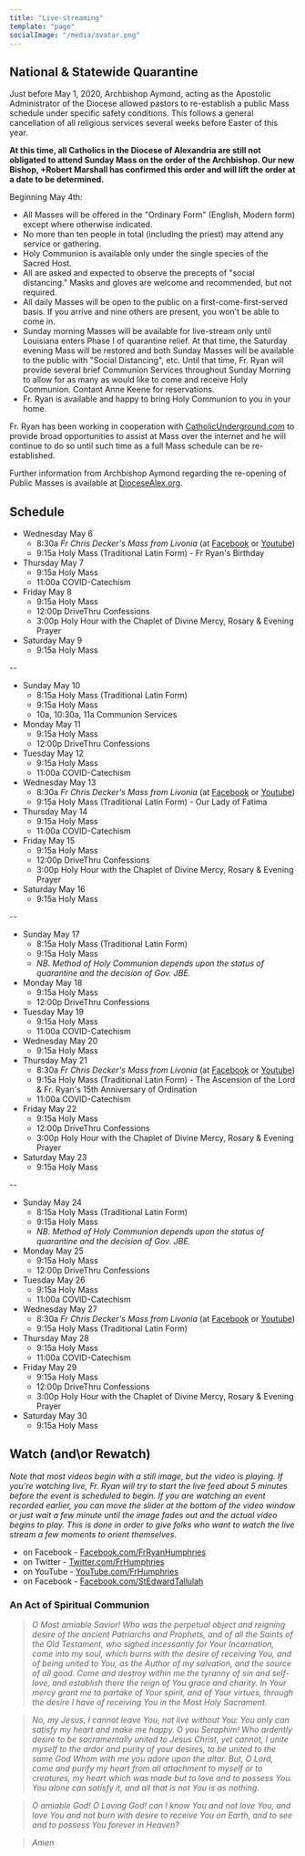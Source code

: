 ```yaml
---
title: "Live-streaming"
template: "page"
socialImage: "/media/avatar.png"
---
```


## National & Statewide Quarantine

Just before May 1, 2020, Archbishop Aymond, acting as the Apostolic Administrator of the Diocese allowed pastors to re-establish a public Mass schedule under specific safety conditions. This follows a general cancellation of all religious services several weeks before Easter of this year.

**At this time, all Catholics in the Diocese of Alexandria are still not obligated to attend Sunday Mass on the order of the Archbishop. Our new Bishop, +Robert Marshall has confirmed this order and will lift the order at a date to be determined.**

Beginning May 4th:

- All Masses will be offered in the "Ordinary Form" (English, Modern form) except where otherwise indicated.
- No more than ten people in total (including the priest) may attend any service or gathering.
- Holy Communion is available only under the single species of the Sacred Host.
- All are asked and expected to observe the precepts of "social distancing." Masks and gloves are welcome and recommended, but not required.
- All daily Masses will be open to the public on a first-come-first-served basis. If you arrive and nine others are present, you won't be able to come in.
- Sunday morning Masses will be available for live-stream only until Louisiana enters Phase I of quarantine relief. At that time, the Saturday evening Mass will be restored and both Sunday Masses will be available to the public with "Social Distancing", etc. Until that time, Fr. Ryan will provide several brief Communion Services throughout Sunday Morning to allow for as many as would like to come and receive Holy Communion. Contant Anne Keene for reservations.
- Fr. Ryan is available and happy to bring Holy Communion to you in your home.

Fr. Ryan has been working in cooperation with [CatholicUnderground.com](http://www.CatholicUnderground.com) to provide broad opportunities to assist at Mass over the internet and he will continue to do so until such time as a full Mass schedule can be re-established.

Further information from Archbishop Aymond regarding the re-opening of Public Masses is available at [DioceseAlex.org](http://www.diocesealex.org).

## Schedule

- Wednesday May 6
  - 8:30a _Fr Chris Decker's Mass from Livonia_ (at [Facebook](https://www.facebook.com/cdecker) or [Youtube](https://www.youtube.com/catholicunderground))
  - 9:15a Holy Mass (Traditional Latin Form) - Fr Ryan's Birthday
- Thursday May 7
  - 9:15a Holy Mass
  - 11:00a COVID-Catechism
- Friday May 8
  - 9:15a Holy Mass
  - 12:00p DriveThru Confessions
  - 3:00p Holy Hour with the Chaplet of Divine Mercy, Rosary & Evening Prayer
- Saturday May 9
  - 9:15a Holy Mass

--

- Sunday May 10
  - 8:15a Holy Mass (Traditional Latin Form)
  - 9:15a Holy Mass
  - 10a, 10:30a, 11a Communion Services
- Monday May 11
  - 9:15a Holy Mass
  - 12:00p DriveThru Confessions
- Tuesday May 12
  - 9:15a Holy Mass
  - 11:00a COVID-Catechism
- Wednesday May 13
  - 8:30a _Fr Chris Decker's Mass from Livonia_ (at [Facebook](https://www.facebook.com/cdecker) or [Youtube](https://www.youtube.com/catholicunderground))
  - 9:15a Holy Mass (Traditional Latin Form) - Our Lady of Fatima
- Thursday May 14
  - 9:15a Holy Mass
  - 11:00a COVID-Catechism
- Friday May 15
  - 9:15a Holy Mass
  - 12:00p DriveThru Confessions
  - 3:00p Holy Hour with the Chaplet of Divine Mercy, Rosary & Evening Prayer
- Saturday May 16
  - 9:15a Holy Mass

--

- Sunday May 17
  - 8:15a Holy Mass (Traditional Latin Form)
  - 9:15a Holy Mass
  - _NB. Method of Holy Communion depends upon the status of quarantine and the decision of Gov. JBE._
- Monday May 18
  - 9:15a Holy Mass
  - 12:00p DriveThru Confessions
- Tuesday May 19
  - 9:15a Holy Mass
  - 11:00a COVID-Catechism
- Wednesday May 20
  - 9:15a Holy Mass
- Thursday May 21
  - 8:30a _Fr Chris Decker's Mass from Livonia_ (at [Facebook](https://www.facebook.com/cdecker) or [Youtube](https://www.youtube.com/catholicunderground))
  - 9:15a Holy Mass (Traditional Latin Form) - The Ascension of the Lord & Fr. Ryan's 15th Anniversary of Ordination
  - 11:00a COVID-Catechism
- Friday May 22
  - 9:15a Holy Mass
  - 12:00p DriveThru Confessions
  - 3:00p Holy Hour with the Chaplet of Divine Mercy, Rosary & Evening Prayer
- Saturday May 23
  - 9:15a Holy Mass

--

- Sunday May 24
  - 8:15a Holy Mass (Traditional Latin Form)
  - 9:15a Holy Mass
  - _NB. Method of Holy Communion depends upon the status of quarantine and the decision of Gov. JBE._
- Monday May 25
  - 9:15a Holy Mass
  - 12:00p DriveThru Confessions
- Tuesday May 26
  - 9:15a Holy Mass
  - 11:00a COVID-Catechism
- Wednesday May 27
  - 8:30a _Fr Chris Decker's Mass from Livonia_ (at [Facebook](https://www.facebook.com/cdecker) or [Youtube](https://www.youtube.com/catholicunderground))
  - 9:15a Holy Mass (Traditional Latin Form)
- Thursday May 28
  - 9:15a Holy Mass
  - 11:00a COVID-Catechism
- Friday May 29
  - 9:15a Holy Mass
  - 12:00p DriveThru Confessions
  - 3:00p Holy Hour with the Chaplet of Divine Mercy, Rosary & Evening Prayer
- Saturday May 30
  - 9:15a Holy Mass

<!--
- Sunday
  - 8:15a Holy Mass (Traditional Latin Form)
  - 9:15a Holy Mass (English, Ordinary Form)
  - 11:00a _Fr Chris Decker's Mass from Livonia_ (at [Facebook](https://www.facebook.com/cdecker) or [Youtube](https://www.youtube.com/catholicunderground))
- Monday
  - 8:30a _Fr Chris Decker's Mass from Livonia_ (at [Facebook](https://www.facebook.com/cdecker) or [Youtube](https://www.youtube.com/catholicunderground))
  - 9:15a Holy Mass (Traditional Latin Form)
  - 12:00p DriveThru Confessions
- Tuesday
  - 8:30a _Fr Chris Decker's Mass from Livonia_ (at [Facebook](https://www.facebook.com/cdecker) or [Youtube](https://www.youtube.com/catholicunderground))
  - 9:15a Holy Mass (Traditional Latin Form)
  - 11:00a COVID-Catechism
- Wednesday
  - 8:30a _Fr Chris Decker's Mass from Livonia_ (at [Facebook](https://www.facebook.com/cdecker) or [Youtube](https://www.youtube.com/catholicunderground))
  - 9:15a Holy Mass (Traditional Latin Form)
- Thursday
  - 8:30a _Fr Chris Decker's Mass from Livonia_ (at [Facebook](https://www.facebook.com/cdecker) or [Youtube](https://www.youtube.com/catholicunderground))
  - 9:15a Holy Mass (Traditional Latin Form)
  - 11:00a COVID-Catechism
- Friday
  - 8:30a _Fr Chris Decker's Mass from Livonia_ (at [Facebook](https://www.facebook.com/cdecker) or [Youtube](https://www.youtube.com/catholicunderground))
  - 9:15a Holy Mass (Traditional Latin Form)
  - 12:00p DriveThru Confessions
  - 3:00p Holy Hour with the Chaplet of Divine Mercy, Rosary & Evening Prayer
- Saturday
  - 9:15a Holy Mass (English, Ordinary Form)
 -->

## Watch (and\or Rewatch)

_Note that most videos begin with a still image, but the video is playing. If you're watching live, Fr. Ryan will try to start the live feed about 5 minutes before the event is scheduled to begin. If you are watching an event recorded earlier, you can move the slider at the bottom of the video window or just wait a few minute until the image fades out and the actual video begins to play. This is done in order to give folks who want to watch the live stream a few moments to orient themselves._

- on Facebook - [Facebook.com/FrRyanHumphries](https://www.Facebook.com/FrRyanHumphries)
- on Twitter - [Twitter.com/FrHumphries](https://www.Twitter.com/FrHumphries)
- on YouTube - [YouTube.com/FrHumphries](https://www.YouTube.com/FrHumphries)
- on Facebook - [Facebook.com/StEdwardTallulah](https://www.Facebook.com/StEdwardTallulah)

### An Act of Spiritual Communion

> _O Most amiable Savior! Who was the perpetual object and reigning desire of the ancient Patriarchs and Prophets, and of all the Saints of the Old Testament, who sighed incessantly for Your Incarnation, come into my soul, which burns with the desire of receiving You, and of being united to You, as the Author of my salvation, and the source of all good. Come and destroy within me the tyranny of sin and self-love, and establish there the reign of You grace and charity. In Your mercy grant me to partake of Your spirit, and of Your virtues, through the desire I have of receiving You in the Most Holy Sacrament._

> _No, my Jesus, I cannot leave You, not live without You: You only can satisfy my heart and make me happy. O you Seraphim! Who ardently desire to be sacramentally united to Jesus Christ, yet cannot, I unite myself to the ardor and purity of your desires, to be united to the same God Whom with me you adore upon the altar. But, O Lord, come and purify my heart from all attachment to myself or to creatures, my heart which was made but to love and to possess You. You alone can satisfy it, and all that is not You is as nothing._

> _O amiable God! O Loving God! can I know You and not love You, and love You and not burn with desire to receive You on Earth, and to see and to possess You forever in Heaven?_

> _Amen_
